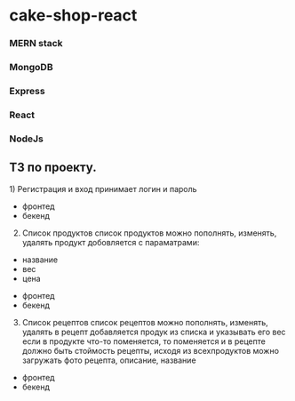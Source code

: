 # cake-shop-react


**<h3>MERN stack</h3>**
**<h3>MongoDB</h3>**
**<h3>Express</h3>**
**<h3>React</h3>**
**<h3>NodeJs</h3>**

<h2>ТЗ по проекту.</h2>
1) Регистрация и вход
принимает логин и пароль

- фронтед
- бекенд

2) Список продуктов 
список продуктов можно пополнять, изменять, удалять
продукт добовляется с параматрами:
* название
* вес
* цена

- фронтед
- бекенд

3) Список рецептов 
список рецептов можно пополнять, изменять, удалять
в рецепт добавляется продук из списка и указывать его вес
если в продукте что-то поменяется, то поменяется и в рецепте
должно быть стоймость рецепты, исходя из всехпродуктов
можно загружать фото рецепта, описание, название

- фронтед
- бекенд
